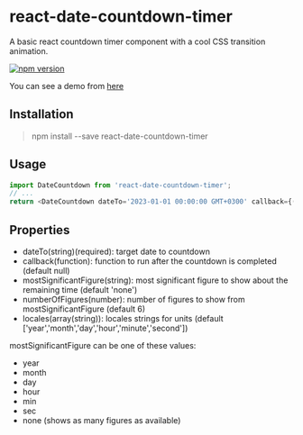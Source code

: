 ﻿# react-date-countdown-timer
A basic react countdown timer component with a cool CSS transition animation.

[![npm version](https://badge.fury.io/js/react-date-countdown-timer.svg)](https://badge.fury.io/js/react-date-countdown-timer)

You can see a demo from [here](https://react-date-countdown-timer-dem.herokuapp.com/)

## Installation
> npm install --save react-date-countdown-timer
## Usage
```javascript
import DateCountdown from 'react-date-countdown-timer';
// ...
return <DateCountdown dateTo='2023-01-01 00:00:00 GMT+0300' callback={()=>alert('Hello')}  />;
```
## Properties
* dateTo(string)(required): target date to countdown
* callback(function): function to run after the countdown is completed (default null)
* mostSignificantFigure(string): most significant figure to show about the remaining time (default 'none')
* numberOfFigures(number): number of figures to show from mostSignificantFigure (default 6)
* locales(array(string)): locales strings for units (default ['year','month','day','hour','minute','second'])

mostSignificantFigure can be one of these values:
* year
* month
* day
* hour
* min
* sec
* none (shows as many figures as available)

